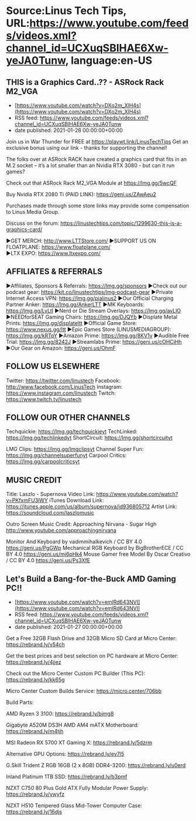 # Source:Linus Tech Tips, URL:https://www.youtube.com/feeds/videos.xml?channel_id=UCXuqSBlHAE6Xw-yeJA0Tunw, language:en-US

## THIS is a Graphics Card..?? - ASRock Rack M2_VGA
 - [https://www.youtube.com/watch?v=DXo2m_XlH4s](https://www.youtube.com/watch?v=DXo2m_XlH4s)
 - RSS feed: https://www.youtube.com/feeds/videos.xml?channel_id=UCXuqSBlHAE6Xw-yeJA0Tunw
 - date published: 2021-01-28 00:00:00+00:00

Join us in War Thunder for FREE at https://playwt.link/LinusTechTips Get an exclusive bonus using our link - thanks for supporting the channel!

The folks over at ASRock RACK have created a graphics card that fits in an M.2 socket – it’s a lot smaller than an Nvidia RTX 3080 - but can it run games?

Check out that ASRock Rack M2_VGA Module at https://lmg.gg/5wcQF

Buy Nvidia RTX 2080 Ti (PAID LINK): https://geni.us/ZAwAeu2

Purchases made through some store links may provide some compensation to Linus Media Group.

Discuss on the forum: https://linustechtips.com/topic/1299630-this-is-a-graphics-card/

►GET MERCH: http://www.LTTStore.com/
►SUPPORT US ON FLOATPLANE: https://www.floatplane.com/  
►LTX EXPO: https://www.ltxexpo.com/   

AFFILIATES & REFERRALS
---------------------------------------------------
►Affiliates, Sponsors & Referrals: https://lmg.gg/sponsors
►Check out our podcast gear: https://kit.co/linustechtips/lmg-podcast-gear
►Private Internet Access VPN: https://lmg.gg/pialinus2
►Our Official Charging Partner Anker: https://lmg.gg/AnkerLTT
►MK Keyboards: https://lmg.gg/LyLtl
►Nerd or Die Stream Overlays: https://lmg.gg/avLlO
►NEEDforSEAT Gaming Chairs: https://lmg.gg/DJQYb
►Displate Metal Prints: https://lmg.gg/displateltt
►Official Game Store: https://www.nexus.gg/ltt
►Epic Games Store (LINUSMEDIAGROUP): https://lmg.gg/kRTpY
►Amazon Prime: https://lmg.gg/8KV1v
►Audible Free Trial: https://lmg.gg/8242J
►Streamlabs Prime: https://geni.us/cOHCiHh
►Our Gear on Amazon: https://geni.us/OhmF

FOLLOW US ELSEWHERE
---------------------------------------------------  
Twitter: https://twitter.com/linustech
Facebook: http://www.facebook.com/LinusTech
Instagram: https://www.instagram.com/linustech
Twitch: https://www.twitch.tv/linustech

FOLLOW OUR OTHER CHANNELS
---------------------------------------------------  
Techquickie: https://lmg.gg/techquickieyt
TechLinked: https://lmg.gg/techlinkedyt
ShortCircuit: https://lmg.gg/shortcircuityt

LMG Clips: https://lmg.gg/lmgclipsyt
Channel Super Fun: https://lmg.gg/channelsuperfunyt
Carpool Critics: https://lmg.gg/carpoolcriticsyt

MUSIC CREDIT
---------------------------------------------------  
Title: Laszlo - Supernova
Video Link: https://www.youtube.com/watch?v=PKfxmFU3lWY
iTunes Download Link: https://itunes.apple.com/us/album/supernova/id936805712
Artist Link: https://soundcloud.com/laszlomusic

Outro Screen Music Credit: Approaching Nirvana - Sugar High http://www.youtube.com/approachingnirvana

Monitor And Keyboard by vadimmihalkevich / CC BY 4.0  https://geni.us/PgGWp
Mechanical RGB Keyboard by BigBrotherECE / CC BY 4.0 https://geni.us/mj6pHk4
Mouse Gamer free Model By Oscar Creativo / CC BY 4.0 https://geni.us/Ps3XfE

## Let's Build a Bang-for-the-Buck AMD Gaming PC!!
 - [https://www.youtube.com/watch?v=emlRd643NVI](https://www.youtube.com/watch?v=emlRd643NVI)
 - RSS feed: https://www.youtube.com/feeds/videos.xml?channel_id=UCXuqSBlHAE6Xw-yeJA0Tunw
 - date published: 2021-01-27 00:00:00+00:00

Get a Free 32GB Flash Drive and 32GB Micro SD Card at Micro Center: https://rebrand.ly/v54ch

Get the best prices and best selection on PC hardware at Micro Center: https://rebrand.ly/4jjez

Check out the Micro Center Custom PC Builder (This PC): https://rebrand.ly/kk65g

Micro Center Custom Builds Service: https://micro.center/706bb

Build Parts:

AMD Ryzen 3 3100: https://rebrand.ly/bjmg8

Gigabyte A520M DS3H AMD AM4 mATX Motherboard: https://rebrand.ly/m4tjh

MSI Radeon RX 5700 XT Gaming X: https://rebrand.ly/5dzrm

Alternative GPU Options: https://rebrand.ly/ev7l5

G.Skill Trident Z RGB 16GB (2 x 8GB) DDR4-3200: https://rebrand.ly/u0erd

Inland Platinum 1TB SSD: https://rebrand.ly/b3pmf

NZXT C750 80 Plus Gold ATX Fully Modular Power Supply: https://rebrand.ly/ywyfz

NZXT H510 Tempered Glass Mid-Tower Computer Case: https://rebrand.ly/16djs

